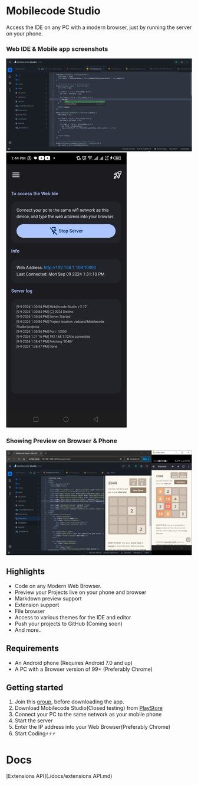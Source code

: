 # Mobilecode Studio

Access the IDE on any PC with a modern browser, just by running the server on your phone.

### Web IDE & Mobile app screenshots
![Ide](./ide.png)![Android](./app.png)

### Showing Preview on Browser & Phone
![Ide](./2048.png)

## Highlights

- Code on any Modern Web Browser.
- Preview your Projects live on your phone and browser
- Markdown preview support
- Extension support
- File browser
- Access to various themes for the IDE and editor
- Push your projects to GitHub (Coming soon)
- And more..
<!--- NodeJS project support-->

## Requirements

- An Android phone (Requires Android 7.0 and up)
- A PC with a Browser version of 99+ (Preferably Chrome)


## Getting started

<!--1. Download [MobileCodeServer](https://mobilecodeserver.org) from [PlayStore](https://play.google.com/com.distino.mobilecodeserver)-->
1. Join this [group](https://groups.google.com/g/mobilecodestudio), before downloading the app.
2. Download Mobilecode Studio(Closed testing) from [PlayStore](https://play.google.com/store/apps/details?id=com.distino.mobilecodestudio)
3. Connect your PC to the same network as your mobile phone
4. Start the server
5. Enter the IP address into your Web Browser(Preferably Chrome)
6. Start Coding⚡⚡⚡


# Docs
[Extensions API](./docs/extensions API.md)
